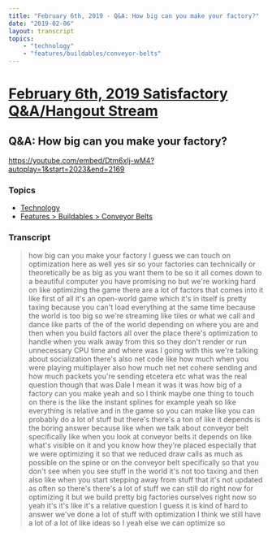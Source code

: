 ```yaml
---
title: "February 6th, 2019 - Q&A: How big can you make your factory?"
date: "2019-02-06"
layout: transcript
topics: 
    - "technology"
    - "features/buildables/conveyor-belts"
---
```

# [February 6th, 2019 Satisfactory Q&A/Hangout Stream](../2019-02-06.md)
## Q&A: How big can you make your factory?
https://youtube.com/embed/Dtm6xIj-wM4?autoplay=1&start=2023&end=2169
### Topics
* [Technology](../topics/technology.md)
* [Features > Buildables > Conveyor Belts](../topics/features/buildables/conveyor-belts.md)

### Transcript

> how big can you make your factory I
> guess we can touch on optimization here
> as well yes sir so your factories can
> technically or theoretically be as big
> as you want them to be so it all comes
> down to a beautiful computer you have
> promising no but we're working hard on
> like optimizing the game there are a lot
> of factors that comes into it like first
> of all it's an open-world game which
> it's in itself is pretty taxing because
> you can't load everything at the same
> time because the world is too big
> so we're streaming like tiles or what we
> call and dance like parts of the of the
> world depending on where you are and
> then when you build factors all over the
> place
> there's optimization to handle when you
> walk away from this so they don't render
> or run unnecessary CPU time and where
> was I going with this we're talking
> about socialization
> there's also net code like how much when
> you were playing multiplayer also how
> much net net cohere sending and how much
> packets you're sending etcetera etc what
> was the real question though that was
> Dale I mean it was it was how big of a
> factory can you make yeah and so I think
> maybe one thing to touch on there is the
> like the instant splines for example
> yeah so like everything is relative and
> in the game so you can make like you can
> probably do a lot of stuff but there's
> there's a ton of like it depends is the
> boring answer because like when we talk
> about conveyor belt specifically like
> when you look at conveyor belts it
> depends on like what's visible on it and
> you know how they're placed especially
> that we were optimizing it so that we
> reduced draw calls as much as possible
> on the spine or on the conveyor belt
> specifically so that you don't see when
> you see stuff in the world it's not too
> taxing and then also like when you start
> stepping away from stuff that it's not
> updated as often so there's there's a
> lot of stuff we can still do right now
> for optimizing it
> but we build pretty big factories
> ourselves right now so yeah it's it's
> like it's a relative question I guess it
> is kind of hard to answer we've done a
> lot of stuff with optimization I think
> we still have a lot of a lot of like
> ideas so I yeah else we can optimize so
